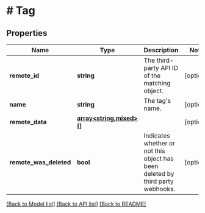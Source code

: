 # # Tag

## Properties

Name | Type | Description | Notes
------------ | ------------- | ------------- | -------------
**remote_id** | **string** | The third-party API ID of the matching object. | [optional]
**name** | **string** | The tag&#39;s name. | [optional]
**remote_data** | [**array<string,mixed>[]**](array.md) |  | [optional]
**remote_was_deleted** | **bool** | Indicates whether or not this object has been deleted by third party webhooks. | [optional]

[[Back to Model list]](../../README.md#models) [[Back to API list]](../../README.md#endpoints) [[Back to README]](../../README.md)
